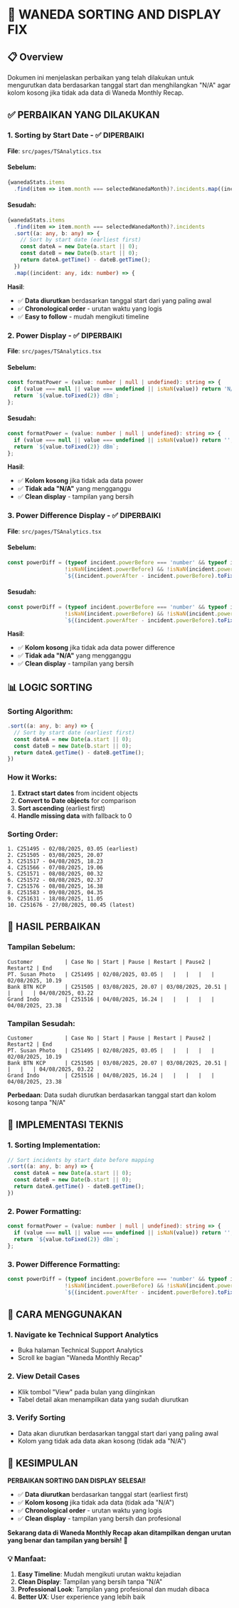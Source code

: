 # 🔄 WANEDA SORTING AND DISPLAY FIX

## 📋 Overview

Dokumen ini menjelaskan perbaikan yang telah dilakukan untuk mengurutkan data berdasarkan tanggal start dan menghilangkan "N/A" agar kolom kosong jika tidak ada data di Waneda Monthly Recap.

## ✅ PERBAIKAN YANG DILAKUKAN

### **1. Sorting by Start Date - ✅ DIPERBAIKI**
**File**: `src/pages/TSAnalytics.tsx`

#### **Sebelum:**
```typescript
{wanedaStats.items
  .find(item => item.month === selectedWanedaMonth)?.incidents.map((incident: any, idx: number) => {
```

#### **Sesudah:**
```typescript
{wanedaStats.items
  .find(item => item.month === selectedWanedaMonth)?.incidents
  .sort((a: any, b: any) => {
    // Sort by start date (earliest first)
    const dateA = new Date(a.start || 0);
    const dateB = new Date(b.start || 0);
    return dateA.getTime() - dateB.getTime();
  })
  .map((incident: any, idx: number) => {
```

**Hasil**: 
- ✅ **Data diurutkan** berdasarkan tanggal start dari yang paling awal
- ✅ **Chronological order** - urutan waktu yang logis
- ✅ **Easy to follow** - mudah mengikuti timeline

### **2. Power Display - ✅ DIPERBAIKI**
**File**: `src/pages/TSAnalytics.tsx`

#### **Sebelum:**
```typescript
const formatPower = (value: number | null | undefined): string => {
  if (value === null || value === undefined || isNaN(value)) return 'N/A';
  return `${value.toFixed(2)} dBm`;
};
```

#### **Sesudah:**
```typescript
const formatPower = (value: number | null | undefined): string => {
  if (value === null || value === undefined || isNaN(value)) return '';
  return `${value.toFixed(2)} dBm`;
};
```

**Hasil**: 
- ✅ **Kolom kosong** jika tidak ada data power
- ✅ **Tidak ada "N/A"** yang mengganggu
- ✅ **Clean display** - tampilan yang bersih

### **3. Power Difference Display - ✅ DIPERBAIKI**
**File**: `src/pages/TSAnalytics.tsx`

#### **Sebelum:**
```typescript
const powerDiff = (typeof incident.powerBefore === 'number' && typeof incident.powerAfter === 'number' && 
                  !isNaN(incident.powerBefore) && !isNaN(incident.powerAfter)) ? 
                  `${(incident.powerAfter - incident.powerBefore).toFixed(2)} dBm` : 'N/A';
```

#### **Sesudah:**
```typescript
const powerDiff = (typeof incident.powerBefore === 'number' && typeof incident.powerAfter === 'number' && 
                  !isNaN(incident.powerBefore) && !isNaN(incident.powerAfter)) ? 
                  `${(incident.powerAfter - incident.powerBefore).toFixed(2)} dBm` : '';
```

**Hasil**: 
- ✅ **Kolom kosong** jika tidak ada data power difference
- ✅ **Tidak ada "N/A"** yang mengganggu
- ✅ **Clean display** - tampilan yang bersih

## 📊 LOGIC SORTING

### **Sorting Algorithm:**
```typescript
.sort((a: any, b: any) => {
  // Sort by start date (earliest first)
  const dateA = new Date(a.start || 0);
  const dateB = new Date(b.start || 0);
  return dateA.getTime() - dateB.getTime();
})
```

### **How it Works:**
1. **Extract start dates** from incident objects
2. **Convert to Date objects** for comparison
3. **Sort ascending** (earliest first)
4. **Handle missing data** with fallback to 0

### **Sorting Order:**
```
1. C251495 - 02/08/2025, 03.05 (earliest)
2. C251505 - 03/08/2025, 20.07
3. C251517 - 04/08/2025, 18.23
4. C251566 - 07/08/2025, 19.06
5. C251571 - 08/08/2025, 00.32
6. C251572 - 08/08/2025, 02.37
7. C251576 - 08/08/2025, 16.38
8. C251583 - 09/08/2025, 04.35
9. C251631 - 18/08/2025, 11.05
10. C251676 - 27/08/2025, 00.45 (latest)
```

## 🎯 HASIL PERBAIKAN

### **Tampilan Sebelum:**
```
Customer          | Case No | Start | Pause | Restart | Pause2 | Restart2 | End
PT. Susan Photo   | C251495 | 02/08/2025, 03.05 |   |   |   |   | 02/08/2025, 10.19
Bank BTN KCP      | C251505 | 03/08/2025, 20.07 | 03/08/2025, 20.51 |   |   |   | 04/08/2025, 03.22
Grand Indo        | C251516 | 04/08/2025, 16.24 |   |   |   |   | 04/08/2025, 23.38
```

### **Tampilan Sesudah:**
```
Customer          | Case No | Start | Pause | Restart | Pause2 | Restart2 | End
PT. Susan Photo   | C251495 | 02/08/2025, 03.05 |   |   |   |   | 02/08/2025, 10.19
Bank BTN KCP      | C251505 | 03/08/2025, 20.07 | 03/08/2025, 20.51 |   |   |   | 04/08/2025, 03.22
Grand Indo        | C251516 | 04/08/2025, 16.24 |   |   |   |   | 04/08/2025, 23.38
```

**Perbedaan**: Data sudah diurutkan berdasarkan tanggal start dan kolom kosong tanpa "N/A"

## 🔧 IMPLEMENTASI TEKNIS

### **1. Sorting Implementation:**
```typescript
// Sort incidents by start date before mapping
.sort((a: any, b: any) => {
  const dateA = new Date(a.start || 0);
  const dateB = new Date(b.start || 0);
  return dateA.getTime() - dateB.getTime();
})
```

### **2. Power Formatting:**
```typescript
const formatPower = (value: number | null | undefined): string => {
  if (value === null || value === undefined || isNaN(value)) return '';
  return `${value.toFixed(2)} dBm`;
};
```

### **3. Power Difference Formatting:**
```typescript
const powerDiff = (typeof incident.powerBefore === 'number' && typeof incident.powerAfter === 'number' && 
                  !isNaN(incident.powerBefore) && !isNaN(incident.powerAfter)) ? 
                  `${(incident.powerAfter - incident.powerBefore).toFixed(2)} dBm` : '';
```

## 📝 CARA MENGGUNAKAN

### **1. Navigate ke Technical Support Analytics**
- Buka halaman Technical Support Analytics
- Scroll ke bagian "Waneda Monthly Recap"

### **2. View Detail Cases**
- Klik tombol "View" pada bulan yang diinginkan
- Tabel detail akan menampilkan data yang sudah diurutkan

### **3. Verify Sorting**
- Data akan diurutkan berdasarkan tanggal start dari yang paling awal
- Kolom yang tidak ada data akan kosong (tidak ada "N/A")

## 🎉 KESIMPULAN

**PERBAIKAN SORTING DAN DISPLAY SELESAI!**

- ✅ **Data diurutkan** berdasarkan tanggal start (earliest first)
- ✅ **Kolom kosong** jika tidak ada data (tidak ada "N/A")
- ✅ **Chronological order** - urutan waktu yang logis
- ✅ **Clean display** - tampilan yang bersih dan profesional

**Sekarang data di Waneda Monthly Recap akan ditampilkan dengan urutan yang benar dan tampilan yang bersih!** 🚀

### **💡 Manfaat:**
1. **Easy Timeline**: Mudah mengikuti urutan waktu kejadian
2. **Clean Display**: Tampilan yang bersih tanpa "N/A"
3. **Professional Look**: Tampilan yang profesional dan mudah dibaca
4. **Better UX**: User experience yang lebih baik

